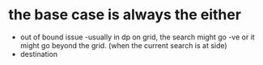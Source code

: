 # the base case is always the either
- out of bound issue -usually in dp on grid, the search might go -ve 
or it might go beyond the grid. (when the current search is at side)
- destination